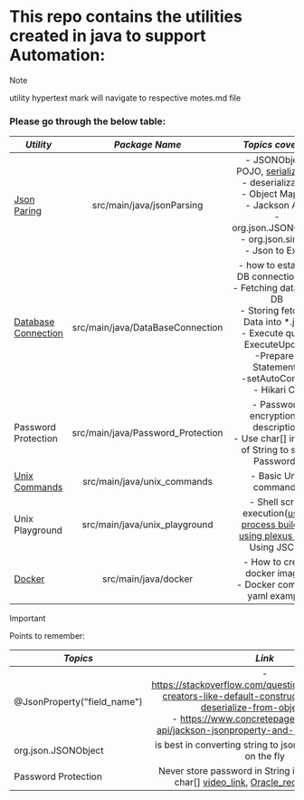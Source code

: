 # This repo contains the utilities created in java to support Automation:

> [!NOTE]
> utility hypertext mark will navigate to respective motes.md file

### Please go through the below table:

| **_Utility_**                                                                |        **_Package Name_**         |                                                                                                                                     **_Topics covered_**                                                                                                                                      |
|------------------------------------------------------------------------------|:---------------------------------:|:---------------------------------------------------------------------------------------------------------------------------------------------------------------------------------------------------------------------------------------------------------------------------------------------:|
| [Json Paring](src/main/java/jsonParsing/jsonParsingNotes.md)                 |     src/main/java/jsonParsing     |                             - JSONObject, POJO, [serialization](https://www.geeksforgeeks.org/serialization-in-java/) <br/>- deserialization <br/>- Object Mapper<br/>- Jackson API,<br/>-  org.json.JSONObject<br/>- org.json.simple <br/>- Json to Excel <br/>                              | 
| [Database Connection](src/main/java/DataBaseConnection/DbCOnnectionNotes.md) | src/main/java/DataBaseConnection  | - how to establish DB connection [link](src/main/java/DataBaseConnection/mySqlDb/FetchDataFromDb/DbConnectionUtil.java)<br/>-  Fetching data from DB<br/>-  Storing fetched Data into *.json </br>- Execute query, ExecuteUpdate</br> -Prepared Statements</br>-setAutoCommit</br>- Hikari CP | 
| Password Protection                                                          | src/main/java/Password_Protection |                                                                                                  - Password encryption & description<br/> - Use char[] instead of String to store Passwords                                                                                                   | 
| [Unix Commands](src/main/java/unix_commands/lynxnotes.md)                    |    src/main/java/unix_commands    |                                                                                                                                     - Basic Unix commands                                                                                                                                     | 
| Unix Playground                                                              |   src/main/java/unix_playground   |                          - Shell script execution([using process builder](src/main/java/unix_playground/shellScriptExecution/UsingProcessBuilder.java) , [using plexus utils](src/main/java/unix_playground/shellScriptExecution/UsingPlexusUtils.java), Using JSCH)                          | 
| [Docker](src/main/java/docker/dockerGuide.md)                                                                   |       src/main/java/docker        |                                                                                                            - How to create docker images <br/>- Docker compose yaml example <br/>                                                                                                             | 

> [!IMPORTANT]
> Points to remember:

| **_Topics_**                |                                                                                                                 **_Link_**                                                                                                                 |
|-----------------------------|:------------------------------------------------------------------------------------------------------------------------------------------------------------------------------------------------------------------------------------------:|
| @JsonProperty("field_name") |          -  https://stackoverflow.com/questions/53191468/no-creators-like-default-construct-exist-cannot-deserialize-from-object-valu <br/> - https://www.concretepage.com/jackson-api/jackson-jsonproperty-and-jsonalias-example          | 
| org.json.JSONObject         |                                                                                     is best in converting string to json object, json array on the fly                                                                                     | 
| Password Protection         | Never store password in String in java instead use char[] [video_link](https://www.youtube.com/watch?v=fDTbnLS5AS8), [Oracle_recommendation](https://docs.oracle.com/javase/6/docs/technotes/guides/security/crypto/CryptoSpec.html#PBEEx) | 
